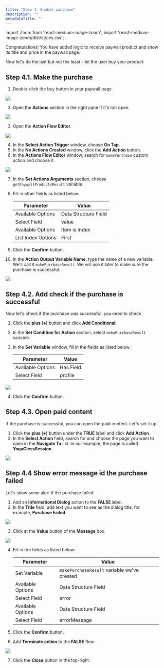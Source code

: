 ```yaml
---
title: "Step 4. Enable purchase"
description: ""
metadataTitle: ""
---
```


import Zoom from 'react-medium-image-zoom';
import 'react-medium-image-zoom/dist/styles.css';

Congratulations! You have added logic to receive paywall product and show its title and price in the paywall page.

Now let's do the last but not the least - let the user buy your product:

## Step 4.1. Make the purchase

1. Double-click the buy button in your paywall page.
<Zoom>
  <img src={require('./FF_img/double-click-buy.png').default}
  style={{
    border: '1px solid #727272', /* border width and color */
    width: '700px', /* image width */
    display: 'block', /* for alignment */
    margin: '0 auto' /* center alignment */
  }}
/>
</Zoom>

2. Open the **Actions** section in the right pane if it's not open.

<Zoom>
  <img src={require('./FF_img/actions-makepurchase.png').default}
  style={{
    border: '1px solid #727272', /* border width and color */
    width: '700px', /* image width */
    display: 'block', /* for alignment */
    margin: '0 auto' /* center alignment */
  }}
/>
</Zoom>

3. Open the **Action Flow Editor**.

<Zoom>
  <img src={require('./FF_img/new-editor.png').default}
  style={{
    border: '1px solid #727272', /* border width and color */
    width: '700px', /* image width */
    display: 'block', /* for alignment */
    margin: '0 auto' /* center alignment */
  }}
/>
</Zoom>

4. In the **Select Action Trigger** window, choose **On Tap**.
5. In the **No Actions Created** window, click the **Add Action** button.
6. In the **Actions Flow Editor** window, search for `makePurchase` custom action and choose it.

<Zoom>
  <img src={require('./FF_img/make-purchase.png').default}
  style={{
    border: '1px solid #727272', /* border width and color */
    width: '700px', /* image width */
    display: 'block', /* for alignment */
    margin: '0 auto' /* center alignment */
  }}
/>
</Zoom>

7. In the **Set Actions Arguments** section, choose `getPaywallProductsResult` variable.
8. Fill in other fields as listed below. 

	  | Parameter | Value |
	  |--------------------------|----------|
	  | Available Options| Data Structure Field |
	  | Select Field | value |
	  | Available Options | Item is Index |
	  | List Index Options | First |

9. Click the **Confirm** button.
10. In the **Action Output Variable Name**, type the name of a new variable. We'll call it `makePurchaseResult`. We will use it later to make sure the purchase is successful.

<Zoom>
  <img src={require('./FF_img/makePurchaseResult.png').default}
  style={{
    border: '1px solid #727272', /* border width and color */
    width: '700px', /* image width */
    display: 'block', /* for alignment */
    margin: '0 auto' /* center alignment */
  }}
/>
</Zoom>

## Step 4.2. Add check if the purchase is successful

Now let's check if the purchase was successful, you need to check . 

1. Click the **plus (+)** button and click **Add Conditional**.
2. In the **Set Condition for Action** section, select `makePurchaseResult` variable.
3. In the **Set Variable** window, fill in the fields as listed below:

	  | Parameter | Value |
	  |--------------------------|----------|
	  | Available Options| Has Field |
	  | Select Field | profile |

<Zoom>
  <img src={require('./FF_img/check-makePurchaseResult.png').default}
  style={{
    border: '1px solid #727272', /* border width and color */
    width: '700px', /* image width */
    display: 'block', /* for alignment */
    margin: '0 auto' /* center alignment */
  }}
/>
</Zoom>

4. Click the **Confirm** button.

## Step 4.3. Open paid content

If the purchase is successful, you can open the paid content. Let's set it up.

1. Click the **plus (+)** button under the **TRUE** label and click **Add Action**.
2. In the **Select Action** field, search for and choose the page you want to open in the **Navigate To** list. In our example, the page is called **YogaClessSession**.

<Zoom>
  <img src={require('./FF_img/open-paid-content.png').default}
  style={{
    border: '1px solid #727272', /* border width and color */
    width: '700px', /* image width */
    display: 'block', /* for alignment */
    margin: '0 auto' /* center alignment */
  }}
/>
</Zoom>


## Step 4.4 Show error message id the purchase failed

Let's show some alert if the purchase failed.

1. Add an **Informational Dialog** action to the **FALSE** label.
2. In the **Title** field, add text you want to see as the dialog title, for example, **Purchase Failed**.
 <Zoom>
    <img src={require('./FF_img/makePurchase-informational.png').default}
    style={{
      border: '1px solid #727272', /* border width and color */
      width: '700px', /* image width */
      display: 'block', /* for alignment */
      margin: '0 auto' /* center alignment */
    }}
  />
  </Zoom>

3. Click at the **Value** button of the **Message** box.

  <Zoom>
    <img src={require('./FF_img/makePurchase-error.png').default}
    style={{
      border: '1px solid #727272', /* border width and color */
      width: '700px', /* image width */
      display: 'block', /* for alignment */
      margin: '0 auto' /* center alignment */
    }}
  />
  </Zoom>

4. Fill in the fields as listed below:

	  | Parameter | Value |
	  |--------------------------|----------|
	  | Set Variable| `makePurchaseResult` variable we've created  |
	  | Available Options| Data Structure Field |
	  | Select Field | error |
	  | Available Options| Data Structure Field |
	  | Select Field | errorMessage |

5. Click the **Confirm** button.
6. Add **Terminate action** to the  **FALSE** flow.

  <Zoom>
    <img src={require('./FF_img/makePurchaseFinal.png').default}
    style={{
      border: '1px solid #727272', /* border width and color */
      width: '700px', /* image width */
      display: 'block', /* for alignment */
      margin: '0 auto' /* center alignment */
    }}
  />
  </Zoom>

7. Click the **Close** button in the top-right.
